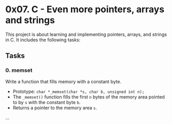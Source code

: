 # 0x07. C - Even more pointers, arrays and strings

This project is about learning and implementing pointers, arrays, and strings in C. It includes the following tasks:

## Tasks

### 0. memset
Write a function that fills memory with a constant byte.

- Prototype: `char *_memset(char *s, char b, unsigned int n);`
- The `_memset()` function fills the first `n` bytes of the memory area pointed to by `s` with the constant byte `b`.
- Returns a pointer to the memory area `s`.

...

